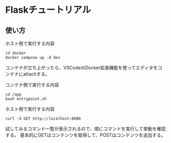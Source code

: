 # Flaskチュートリアル

## 使い方
ホスト側で実行する内容
```
cd docker
docker compose up -d dev
```
コンテナが立ち上がったら、VSCodeのDocker拡張機能を使ってエディタをコンテナにattachする。

コンテナ側で実行する内容
```
cd /app
bash entrypoint.sh
```

ホスト側で実行する内容
```
curl -X GET http://localhost:8080
```
試してみるコマンド一覧が表示されるので、順にコマンドを実行して挙動を確認する。
基本的にGETはコンテンツを取得して、POSTはコンテンツを追加する。
